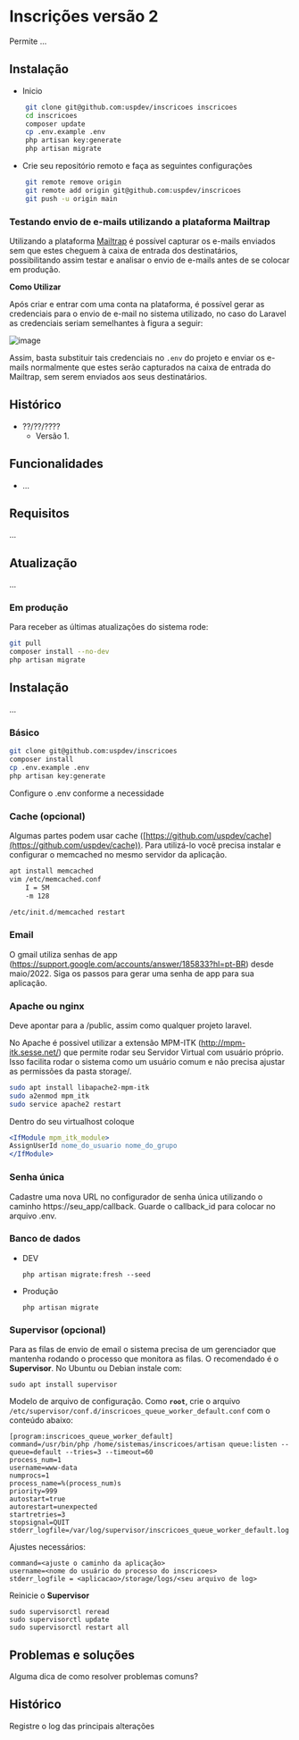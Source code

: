 # Inscrições versão 2

Permite ...
    
## Instalação

* Inicio

```bash
    git clone git@github.com:uspdev/inscricoes inscricoes
    cd inscricoes
    composer update
    cp .env.example .env
    php artisan key:generate
    php artisan migrate
```

* Crie seu repositório remoto e faça as seguintes configurações

```bash
    git remote remove origin
    git remote add origin git@github.com:uspdev/inscricoes
    git push -u origin main
```

### Testando envio de e-mails utilizando a plataforma Mailtrap

Utilizando a plataforma [Mailtrap](https://mailtrap.io/) é possível capturar os e-mails enviados sem que estes cheguem à caixa de entrada dos destinatários, possibilitando assim testar e analisar o envio de e-mails antes de se colocar em produção.

__Como Utilizar__
    
Após criar e entrar com uma conta na plataforma, é possível gerar as credenciais para o envio de e-mail no sistema utilizado, no caso do Laravel as credenciais seriam semelhantes à figura a seguir:

![image](https://user-images.githubusercontent.com/47902146/206538191-1b75750d-819b-4bc6-a8cf-efd7b8bf993b.png)

Assim, basta substituir tais credenciais no `.env` do projeto e enviar os e-mails normalmente que estes serão capturados na caixa de entrada do Mailtrap, sem serem enviados aos seus destinatários.

## Histórico

* ??/??/????
    - Versão 1.

## Funcionalidades

* ...

## Requisitos

...

## Atualização

...

### Em produção

Para receber as últimas atualizações do sistema rode:

```sh
git pull
composer install --no-dev
php artisan migrate
```

## Instalação

...

### Básico

```sh
git clone git@github.com:uspdev/inscricoes
composer install
cp .env.example .env
php artisan key:generate
```

Configure o .env conforme a necessidade

### Cache (opcional)

Algumas partes podem usar cache ([https://github.com/uspdev/cache](https://github.com/uspdev/cache)). Para utilizá-lo você precisa instalar e configurar o memcached no mesmo servidor da aplicação.

```bash
apt install memcached
vim /etc/memcached.conf
    I = 5M
    -m 128

/etc/init.d/memcached restart
```

### Email

O gmail utiliza senhas de app (https://support.google.com/accounts/answer/185833?hl=pt-BR) desde maio/2022. Siga os passos para gerar uma senha de app para sua aplicação.

### Apache ou nginx

Deve apontar para a <pasta do projeto>/public, assim como qualquer projeto laravel.

No Apache é possivel utilizar a extensão MPM-ITK (http://mpm-itk.sesse.net/) que permite rodar seu Servidor Virtual com usuário próprio. Isso facilita rodar o sistema como um usuário comum e não precisa ajustar as permissões da pasta storage/.

```bash
sudo apt install libapache2-mpm-itk
sudo a2enmod mpm_itk
sudo service apache2 restart
```

Dentro do seu virtualhost coloque

```apache
<IfModule mpm_itk_module>
AssignUserId nome_do_usuario nome_do_grupo
</IfModule>
```

### Senha única

Cadastre uma nova URL no configurador de senha única utilizando o caminho https://seu_app/callback. Guarde o callback_id para colocar no arquivo .env.

### Banco de dados

* DEV

    `php artisan migrate:fresh --seed`

* Produção

    `php artisan migrate`

### Supervisor (opcional)

Para as filas de envio de email o sistema precisa de um gerenciador que mantenha rodando o processo que monitora as filas. O recomendado é o **Supervisor**. No Ubuntu ou Debian instale com:

    sudo apt install supervisor

Modelo de arquivo de configuração. Como **`root`**, crie o arquivo `/etc/supervisor/conf.d/inscricoes_queue_worker_default.conf` com o conteúdo abaixo:

    [program:inscricoes_queue_worker_default]
    command=/usr/bin/php /home/sistemas/inscricoes/artisan queue:listen --queue=default --tries=3 --timeout=60
    process_num=1
    username=www-data
    numprocs=1
    process_name=%(process_num)s
    priority=999
    autostart=true
    autorestart=unexpected
    startretries=3
    stopsignal=QUIT
    stderr_logfile=/var/log/supervisor/inscricoes_queue_worker_default.log

Ajustes necessários:

    command=<ajuste o caminho da aplicação>
    username=<nome do usuário do processo do inscricoes>
    stderr_logfile = <aplicacao>/storage/logs/<seu arquivo de log>

Reinicie o **Supervisor**

    sudo supervisorctl reread
    sudo supervisorctl update
    sudo supervisorctl restart all

## Problemas e soluções

Alguma dica de como resolver problemas comuns?

## Histórico

Registre o log das principais alterações
